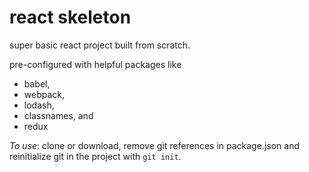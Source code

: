 # react skeleton
super basic react project built from scratch. 

pre-configured with helpful packages like
* babel, 
* webpack, 
* lodash, 
* classnames, and 
* redux

*To use*: clone or download, remove git references in package.json and reinitialize git in the project with `git init`.
